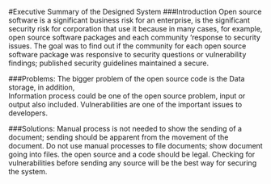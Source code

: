 #Executive Summary of the Designed System
###Introduction
Open source software is a significant business risk for an enterprise, is the significant security risk for corporation that use it because in many cases, for example, open source software packages and each community ‘response to security issues. The goal was to find out if the community for each open source software package was responsive to security questions or vulnerability findings; published security guidelines maintained a secure.

###Problems:
	The bigger problem of the open source code is the Data storage, in addition,  
Information process could be one of the open source problem, input or output also included. Vulnerabilities are one of the important issues to developers.


###Solutions:
	Manual process is not needed to show the sending of a document; sending should be apparent from the movement of the document.
	Do not use manual processes to file documents; show document going into files.
	the open source and a code should be legal.
Checking for vulnerabilities before sending any source will be the best way for securing the system.



